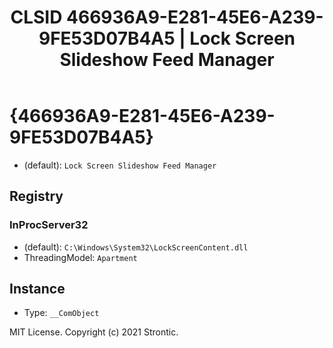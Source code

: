 ﻿---
title: "CLSID 466936A9-E281-45E6-A239-9FE53D07B4A5 | Lock Screen Slideshow Feed Manager"
excerpt: What is COM-Object CLSID 466936A9-E281-45E6-A239-9FE53D07B4A5?
---

# {466936A9-E281-45E6-A239-9FE53D07B4A5}

* (default): `Lock Screen Slideshow Feed Manager`

## Registry


### InProcServer32

* (default): `C:\Windows\System32\LockScreenContent.dll`
* ThreadingModel: `Apartment`

## Instance

* Type: `__ComObject`

MIT License. Copyright (c) 2021 Strontic.


